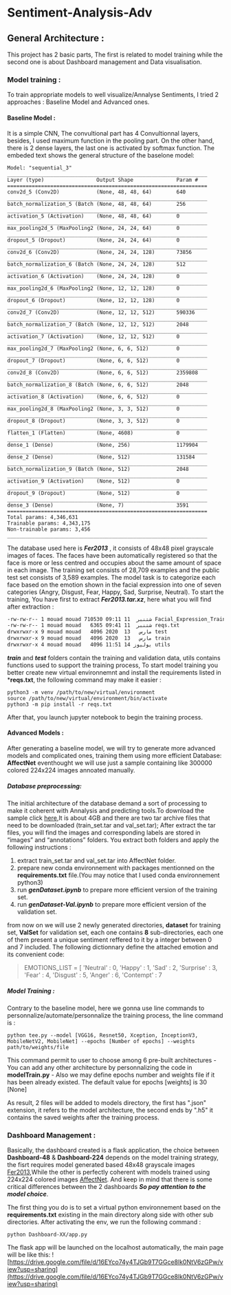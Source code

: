 # Sentiment-Analysis-Adv

## General Architecture :
This project has 2 basic parts, The first is related to model training while the second one is about Dashboard management and Data visualisation.
### Model training :
To train appropriate models to well visualize/Annalyse Sentiments, I tried 2 approaches : Baseline Model and Advanced ones.
#### Baseline Model :
It is a simple CNN, The convultional part has 4 Convultionnal layers, besides, I used maximum function in the pooling part. On the other hand, there is 2 dense layers, the last one is activated by softmax function. The embeded text shows the general structure of the baselone model:
```
Model: "sequential_3"
_________________________________________________________________
Layer (type)                 Output Shape              Param #   
=================================================================
conv2d_5 (Conv2D)            (None, 48, 48, 64)        640       
_________________________________________________________________
batch_normalization_5 (Batch (None, 48, 48, 64)        256       
_________________________________________________________________
activation_5 (Activation)    (None, 48, 48, 64)        0         
_________________________________________________________________
max_pooling2d_5 (MaxPooling2 (None, 24, 24, 64)        0         
_________________________________________________________________
dropout_5 (Dropout)          (None, 24, 24, 64)        0         
_________________________________________________________________
conv2d_6 (Conv2D)            (None, 24, 24, 128)       73856     
_________________________________________________________________
batch_normalization_6 (Batch (None, 24, 24, 128)       512       
_________________________________________________________________
activation_6 (Activation)    (None, 24, 24, 128)       0         
_________________________________________________________________
max_pooling2d_6 (MaxPooling2 (None, 12, 12, 128)       0         
_________________________________________________________________
dropout_6 (Dropout)          (None, 12, 12, 128)       0         
_________________________________________________________________
conv2d_7 (Conv2D)            (None, 12, 12, 512)       590336    
_________________________________________________________________
batch_normalization_7 (Batch (None, 12, 12, 512)       2048      
_________________________________________________________________
activation_7 (Activation)    (None, 12, 12, 512)       0         
_________________________________________________________________
max_pooling2d_7 (MaxPooling2 (None, 6, 6, 512)         0         
_________________________________________________________________
dropout_7 (Dropout)          (None, 6, 6, 512)         0         
_________________________________________________________________
conv2d_8 (Conv2D)            (None, 6, 6, 512)         2359808   
_________________________________________________________________
batch_normalization_8 (Batch (None, 6, 6, 512)         2048      
_________________________________________________________________
activation_8 (Activation)    (None, 6, 6, 512)         0         
_________________________________________________________________
max_pooling2d_8 (MaxPooling2 (None, 3, 3, 512)         0         
_________________________________________________________________
dropout_8 (Dropout)          (None, 3, 3, 512)         0         
_________________________________________________________________
flatten_1 (Flatten)          (None, 4608)              0         
_________________________________________________________________
dense_1 (Dense)              (None, 256)               1179904   
_________________________________________________________________
dense_2 (Dense)              (None, 512)               131584    
_________________________________________________________________
batch_normalization_9 (Batch (None, 512)               2048      
_________________________________________________________________
activation_9 (Activation)    (None, 512)               0         
_________________________________________________________________
dropout_9 (Dropout)          (None, 512)               0         
_________________________________________________________________
dense_3 (Dense)              (None, 7)                 3591      
=================================================================
Total params: 4,346,631
Trainable params: 4,343,175
Non-trainable params: 3,456
_________________________________________________________________
```
The database used here is ***Fer2013*** , it consists of 48x48 pixel grayscale images of faces. The faces have been automatically registered so that the face is more or less centred and occupies about the same amount of space in each image. The training set consists of 28,709 examples and the public test set consists of 3,589 examples. The model task is to categorize each face based on the emotion shown in the facial expression into one of seven categories (Angry, Disgust, Fear, Happy, Sad, Surprise, Neutral).
To start the training, You have first to extract ***Fer2013.tar.xz***, here what you will find after extraction :
```bash
-rw-rw-r-- 1 mouad mouad 710530 شتنبر  11 09:11 Facial_Expression_Training.ipynb
-rw-rw-r-- 1 mouad mouad   6365 شتنبر  11 09:41 reqs.txt
drwxrwxr-x 9 mouad mouad   4096 مارس   13  2020 test
drwxrwxr-x 9 mouad mouad   4096 مارس   13  2020 train
drwxrwxr-x 4 mouad mouad   4096 يوليوز 14 11:51 utils
```
***train*** and ***test*** folders contain the training and validation data, utils contains functions used to support the training process, To start model training you better create new virtual environnemnt and install the requirements listed in ***reqs.txt**, the following command may make it easier :
```
python3 -m venv /path/to/new/virtual/environment
source /path/to/new/virtual/environment/bin/activate
python3 -m pip install -r reqs.txt
```
After that, you launch jupyter notebook to begin the training process.

#### Advanced Models :
After generating a baseline model, we will try to generate more advanced models and complicated ones, training them using more efficient Database: **AffectNet** eventhought we will use just a sample containing like 300000 colored 224x224 images annoated manually.
##### Database preprocessing:
The initial architecture of the database demand a sort of processing to make it coherent with Annalysis and predicting tools.To download the sample click [here](https://1drv.ms/u/s!Alvoz4G5IaBxiKo7ZQEM7cQMX5LCzg?e=d70fTL),It is about 4GB and there are two tar archive files that need to be downloaded (train_set.tar and val_set.tar); After extract the tar files, you will find the images and corresponding labels are stored in “images” and “annotations” folders. You extract both folders and apply the following instructions :
1. extract train_set.tar and val_set.tar into AffectNet folder.
2. prepare new conda environnement with packages mentionned on the **requirements.txt** file.(You may notice that I used conda environnement python3)
3. run ***genDataset.ipynb*** to prepare more efficient version of the training set.
4. run ***genDataset-Val.ipynb*** to prepare more efficient version of the validation set.

from now on we will use 2 newly generated directories, **dataset** for training set, **ValSet** for validation set, each one contains **8** sub-directories, each one of them present a unique sentiment reffered to it by a integer between 0 and 7 included. The following dictionnary define the attached emotion and its convenient code: 
> EMOTIONS_LIST = [ 'Neutral' : 0, 'Happy' : 1, 'Sad' : 2, 'Surprise' : 3, 'Fear' : 4, 'Disgust' : 5, 'Anger' : 6, 'Contempt' : 7

##### Model Training :
Contrary to the baseline model, here we gonna use line commands to personnalize/automate/personnalize the training process, the line command is :
```
python tee.py --model [VGG16, Resnet50, Xception, InceptionV3, MobileNetV2, MobileNet] --epochs [Number of epochs] --weights path/to/weights/file
```
This command permit to user to choose among 6 pre-built architectures - You can add any other architecture by personnalizing the code in **modelTrain.py** -  Also we may define epochs number and weights file if it has been already existed. The default value for epochs [weights] is 30 [None]

As result, 2 files will be added to models directory, the first has ".json" extension, it refers to the model architecture, the second ends by ".h5" it contains the saved weights after the training process.

### Dashboard Management :
Basically, the dashboard created is a flask application, the choice between **Dashboard-48** & **Dashboard-224** depends on the model training strategy, the fisrt  requires model generated based 48x48 grayscale images [Fer2013](),While the other is perfectly coherent with models trained using 224x224 colored images [AffectNet](). And keep in mind that there is some critical differences between the 2 dashboards ***So pay attention to the model choice***.

The first thing you do is to set a virtual python environnement based on the **requirements.txt** existing in the main directory along side with other sub directories. After activating the env, we run the following command :
```
python Dashboard-XX/app.py
```
The flask app will be launched on the localhost automatically, the main page will be like this:
![https://drive.google.com/file/d/16EYco74y4TJGb9T7GGce8lk0NtV6zGPw/view?usp=sharing](https://drive.google.com/file/d/16EYco74y4TJGb9T7GGce8lk0NtV6zGPw/view?usp=sharing)
